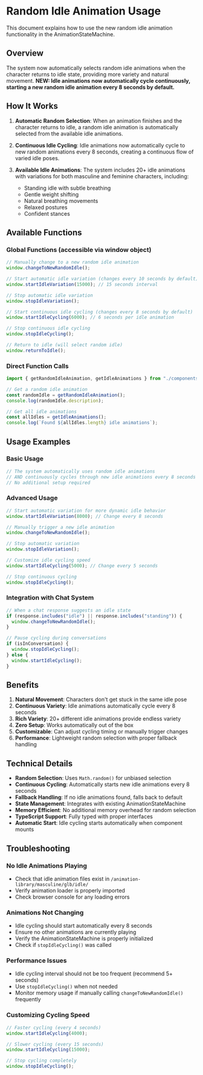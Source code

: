 # Random Idle Animation Usage

This document explains how to use the new random idle animation functionality in the AnimationStateMachine.

## Overview

The system now automatically selects random idle animations when the character returns to idle state, providing more variety and natural movement. **NEW: Idle animations now automatically cycle continuously, starting a new random idle animation every 8 seconds by default.**

## How It Works

1. **Automatic Random Selection**: When an animation finishes and the character returns to idle, a random idle animation is automatically selected from the available idle animations.

2. **Continuous Idle Cycling**: Idle animations now automatically cycle to new random animations every 8 seconds, creating a continuous flow of varied idle poses.

3. **Available Idle Animations**: The system includes 20+ idle animations with variations for both masculine and feminine characters, including:
   - Standing idle with subtle breathing
   - Gentle weight shifting
   - Natural breathing movements
   - Relaxed postures
   - Confident stances

## Available Functions

### Global Functions (accessible via window object)

```javascript
// Manually change to a new random idle animation
window.changeToNewRandomIdle();

// Start automatic idle variation (changes every 10 seconds by default)
window.startIdleVariation(15000); // 15 seconds interval

// Stop automatic idle variation
window.stopIdleVariation();

// Start continuous idle cycling (changes every 8 seconds by default)
window.startIdleCycling(6000); // 6 seconds per idle animation

// Stop continuous idle cycling
window.stopIdleCycling();

// Return to idle (will select random idle)
window.returnToIdle();
```

### Direct Function Calls

```typescript
import { getRandomIdleAnimation, getIdleAnimations } from "./components/animation-loader";

// Get a random idle animation
const randomIdle = getRandomIdleAnimation();
console.log(randomIdle.description);

// Get all idle animations
const allIdles = getIdleAnimations();
console.log(`Found ${allIdles.length} idle animations`);
```

## Usage Examples

### Basic Usage

```javascript
// The system automatically uses random idle animations
// AND continuously cycles through new idle animations every 8 seconds
// No additional setup required
```

### Advanced Usage

```javascript
// Start automatic variation for more dynamic idle behavior
window.startIdleVariation(8000); // Change every 8 seconds

// Manually trigger a new idle animation
window.changeToNewRandomIdle();

// Stop automatic variation
window.stopIdleVariation();

// Customize idle cycling speed
window.startIdleCycling(5000); // Change every 5 seconds

// Stop continuous cycling
window.stopIdleCycling();
```

### Integration with Chat System

```javascript
// When a chat response suggests an idle state
if (response.includes("idle") || response.includes("standing")) {
  window.changeToNewRandomIdle();
}

// Pause cycling during conversations
if (isInConversation) {
  window.stopIdleCycling();
} else {
  window.startIdleCycling();
}
```

## Benefits

1. **Natural Movement**: Characters don't get stuck in the same idle pose
2. **Continuous Variety**: Idle animations automatically cycle every 8 seconds
3. **Rich Variety**: 20+ different idle animations provide endless variety
4. **Zero Setup**: Works automatically out of the box
5. **Customizable**: Can adjust cycling timing or manually trigger changes
6. **Performance**: Lightweight random selection with proper fallback handling

## Technical Details

- **Random Selection**: Uses `Math.random()` for unbiased selection
- **Continuous Cycling**: Automatically starts new idle animations every 8 seconds
- **Fallback Handling**: If no idle animations found, falls back to default
- **State Management**: Integrates with existing AnimationStateMachine
- **Memory Efficient**: No additional memory overhead for random selection
- **TypeScript Support**: Fully typed with proper interfaces
- **Automatic Start**: Idle cycling starts automatically when component mounts

## Troubleshooting

### No Idle Animations Playing

- Check that idle animation files exist in `/animation-library/masculine/glb/idle/`
- Verify animation loader is properly imported
- Check browser console for any loading errors

### Animations Not Changing

- Idle cycling should start automatically every 8 seconds
- Ensure no other animations are currently playing
- Verify the AnimationStateMachine is properly initialized
- Check if `stopIdleCycling()` was called

### Performance Issues

- Idle cycling interval should not be too frequent (recommend 5+ seconds)
- Use `stopIdleCycling()` when not needed
- Monitor memory usage if manually calling `changeToNewRandomIdle()` frequently

### Customizing Cycling Speed

```javascript
// Faster cycling (every 4 seconds)
window.startIdleCycling(4000);

// Slower cycling (every 15 seconds)
window.startIdleCycling(15000);

// Stop cycling completely
window.stopIdleCycling();
```
